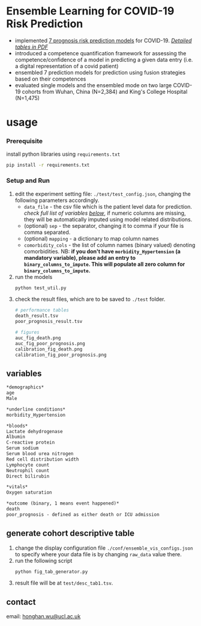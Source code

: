 # Ensemble Learning for COVID-19 Risk Prediction
- implemented [7 prognosis risk prediction models](https://github.com/Honghan/EnsemblePrediction/blob/master/models/model_sum.md) for COVID-19. *[Detailed tables in PDF](https://www.researchgate.net/profile/Honghan_Wu/publication/344250269_supplementary_tablespdf/data/5f60a58492851c0789679779/supplementary-tables.pdf)*
- introduced a competence quantification framework for assessing the competence/confidence of a model in predicting a given data entry (i.e. a digital representation of a covid patient)
- ensembled 7 prediction models for prediction using fusion strategies based on their competences
- evaluated single models and the ensembled mode on two large COVID-19 cohorts from Wuhan, China (N=2,384) and King's College Hospital (N=1,475)
# usage
### Prerequisite
install python libraries using `requirements.txt`
```bash
pip install -r requirements.txt
```
### Setup and Run
1. edit the experiment setting file: `./test/test_config.json`, changing the following parameters accordingly.
    - `data_file` - the csv file which is the patient level data for prediction. *check full list of variables [below](https://github.com/Honghan/EnsemblePrediction#variables)*, if numeric columns are missing, they will be automatically imputed using model related distributions.
    - (optional) `sep` - the separator, changing it to comma if your file is comma separated.
    - (optional) `mapping` - a dictionary to map column names
    - `comorbidity_cols` - the list of column names (binary valued) denoting comorbidities. NB: **if you don't have `morbidity_Hypertension` (a mandatory variable), please add an entry to `binary_columns_to_impute`. This will populate all zero column for `binary_columns_to_impute`.**
2. run the models
    ```python
    python test_util.py
    ```
3. check the result files, which are to be saved to `./test` folder.
    ```bash
    # performance tables
    death_result.tsv
    poor_prognosis_result.tsv
    
    # figures
    auc_fig_death.png
    auc_fig_poor_prognosis.png
    calibration_fig_death.png
    calibration_fig_poor_prognosis.png
    ```

## variables
```markdown
*demographics*
age
Male

*underline conditions*
morbidity_Hypertension

*bloods*
Lactate dehydrogenase
Albumin
C-reactive protein
Serum sodium
Serum blood urea nitrogen
Red cell distribution width
Lymphocyte count
Neutrophil count
Direct bilirubin

*vitals*
Oxygen saturation

*outcome (binary, 1 means event happened)*
death
poor_prognosis - defined as either death or ICU admission
```

## generate cohort descriptive table
1. change the display configuration file `./conf/ensemble_vis_configs.json` to specify where your data file is by changing `raw_data` value there. 
2. run the following script 
    ```python
    python fig_tab_generator.py
    ```
3. result file will be at `test/desc_tab1.tsv`.
## contact
email: honghan.wu@ucl.ac.uk
